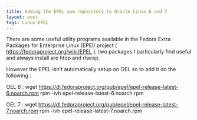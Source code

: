 ```yaml
---
title: Adding the EPEL yum repository to Oracle Linux 6 and 7
layout: post
tags: Linux EPEL
---
```


There are some useful utility programs available in the Fedora Extra Packages for Enterprise Linux (EPEl) project ( https://fedoraproject.org/wiki/EPEL ), two packages I particularly find useful and always install are htop and rlwrap.

However the EPEL isn't automatically setup on OEL so to add it do the following :

OEL 6 :
wget https://dl.fedoraproject.org/pub/epel/epel-release-latest-6.noarch.rpm
rpm -ivh epel-release-latest-6.noarch.rpm

OEL 7 :
wget https://dl.fedoraproject.org/pub/epel/epel-release-latest-7.noarch.rpm
rpm -ivh epel-release-latest-7.noarch.rpm

